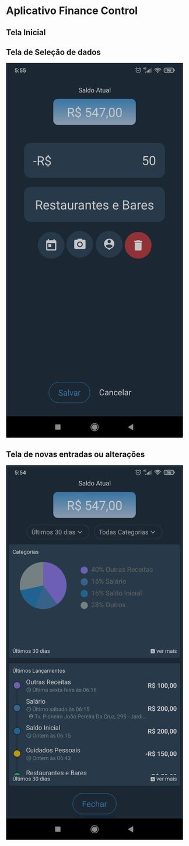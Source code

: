 # Aplicativo Finance Control


## Tela Inicial

<div align="center'>
<img src="https://github.com/AdilsonBND/aplicativoFinanceControl/blob/main/Screens%20App/main.png" width="25%"/>

## Tela de Seleção de dados

![Tela Report](https://github.com/AdilsonBND/aplicativoFinanceControl/blob/main/Screens%20App/newEntry.png)

## Tela de novas entradas ou alterações

![Tela NewEntry](https://github.com/AdilsonBND/aplicativoFinanceControl/blob/main/Screens%20App/report.png)




